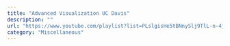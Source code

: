 ```yaml
---
title: "Advanced Visualization UC Davis"
description: ""
url: "https://www.youtube.com/playlist?list=PLslgisHe5tBNnySlj9TlL-n-4jNEK-xgi"
category: "Miscellaneous"
---
```

